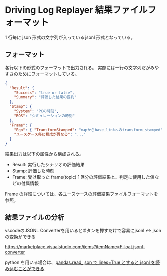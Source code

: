 # Driving Log Replayer 結果ファイルフォーマット

1 行毎に json 形式の文字列が入っている jsonl 形式となっている。

## フォーマット

各行以下の形式のフォーマットで出力される。
実際には一行の文字列だがみやすさのためにフォーマットしている。

```json
{
  "Result": {
    "Success": "true or false",
    "Summary": "評価した結果の要約"
  },
  "Stamp": {
    "System": "PCの時刻",
    "ROS": "シミュレーションの時刻"
  },
  "Frame": {
    "Ego": { "TransformStamped": "mapからbase_linkへのtransform_stamped" },
    "ユースケース毎に構成が異なる": "..."
  }
}
```

結果出力は以下の属性から構成される。

- Result: 実行したシナリオの評価結果
- Stamp: 評価した時刻
- Frame: 受け取った frame(topic) 1 回分の評価結果と、判定に使用した値などの付属情報

Frame の詳細については、各ユースケースの評価結果ファイルフォーマットを参照。

## 結果ファイルの分析

vscodeのJSONL Converterを用いるとボタンを押すだけで容易にjsonl <-> jsonの変換ができる

<https://marketplace.visualstudio.com/items?itemName=F-loat.jsonl-converter>

python を用いる場合は、[pandas.read_json で lines=True とすると jsonl を読み込むことができる](https://pandas.pydata.org/docs/reference/api/pandas.read_json.html)
